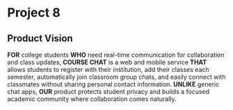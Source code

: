 # Project 8

## Product Vision

**FOR** college students **WHO** need real-time communication for collaboration and class updates, **COURSE CHAT** is a web and mobile service **THAT** allows students to register with their institution, add their classes each semester, automatically join classroom group chats, and easily connect with classmates without sharing personal contact information. **UNLIKE** generic chat apps, **OUR** product protects student privacy and builds a focused academic community where collaboration comes naturally.

